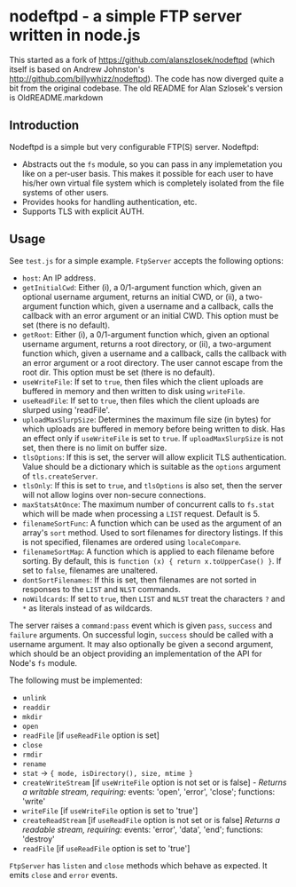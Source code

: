 nodeftpd - a simple FTP server written in node.js
====

This started as a fork of https://github.com/alanszlosek/nodeftpd
(which itself is based on Andrew Johnston's http://github.com/billywhizz/nodeftpd).
The code has now diverged quite a bit from the original codebase.
The old README for Alan Szlosek's version is OldREADME.markdown

Introduction
----

Nodeftpd is a simple but very configurable FTP(S) server. Nodeftpd:

* Abstracts out the `fs` module, so you can pass in any implemetation
  you like on a per-user basis. This makes it possible for each user to have
  his/her own virtual file system which is completely isolated from the file
  systems of other users.
* Provides hooks for handling authentication, etc.
* Supports TLS with explicit AUTH.

Usage
----

See `test.js` for a simple example. `FtpServer` accepts the following options:

* `host`: An IP address.
* `getInitialCwd`: Either (i), a 0/1-argument function which, given an optional username argument,
  returns an initial CWD, or (ii), a two-argument function which, given a
  username and a callback, calls the callback with an error argument or an
  initial CWD. This option must be set (there is no default).
* `getRoot`: Either (i), a 0/1-argument function which, given an optional username argument,
  returns a root directory, or (ii), a two-argument function which, given a
  username and a callback, calls the callback with an error argument or a root
  directory. The user cannot escape from the root dir. This option must be set
  (there is no default).
* `useWriteFile`: If set to `true`, then files which the client uploads are
  buffered in memory and then written to disk using `writeFile`.
* `useReadFile`: If set to `true`, then files which the client uploads are
  slurped using 'readFile'.
* `uploadMaxSlurpSize`: Determines the maximum file size (in bytes) for
  which uploads are buffered in memory before being written to disk. Has an effect
  only if `useWriteFile` is set to `true`. If `uploadMaxSlurpSize` is not set,
  then there is no limit on buffer size.
* `tlsOptions`: If this is set, the server will allow explicit TLS authentication.
  Value should be a dictionary which is suitable as the `options` argument of
  `tls.createServer`.
* `tlsOnly`: If this is set to `true`, and `tlsOptions` is also set, then the
  server will not allow logins over non-secure connections.
* `maxStatsAtOnce`: The maximum number of concurrent calls to `fs.stat` which will be
  made when processing a `LIST` request. Default is 5.
* `filenameSortFunc`: A function which can be used as the argument of an array's
  `sort` method. Used to sort filenames for directory listings. If this is not
  specified, filenames are ordered using `localeCompare`.
* `filenameSortMap`: A function which is applied to each filename before sorting.
  By default, this is `function (x) { return x.toUpperCase() }`. If set to `false`,
  filenames are unaltered.
* `dontSortFilenames`: If this is set, then filenames are not sorted in responses
   to the `LIST` and `NLST` commands.
* `noWildcards`: If set to `true`, then `LIST` and `NLST` treat the characters
  `?` and `*` as literals instead of as wildcards.

The server raises a `command:pass` event which is given `pass`, `success` and
`failure` arguments. On successful login, `success` should be called with a
username argument. It may also optionally be given a second argument, which
should be an object providing an implementation of the API for Node's `fs`
module. 

The following must be implemented:

* `unlink`
* `readdir`
* `mkdir`
* `open`
* `readFile` [if `useReadFile` option is set]
* `close`
* `rmdir`
* `rename`
* `stat` → `{ mode, isDirectory(), size, mtime }`
* `createWriteStream` [if `useWriteFile` option is not set or is false] - 
    _Returns a writable stream, requiring:_ 
    events: 'open', 'error', 'close'; functions: 'write'
* `writeFile` [if `useWriteFile` option is set to 'true']
* `createReadStream` [if `useReadFile` option is not set or is false]
    _Returns a readable stream, requiring:_
    events: 'error', 'data', 'end'; functions: 'destroy'
* `readFile` [if `useReadFile` option is set to 'true']

`FtpServer` has `listen` and `close` methods which behave as expected. It
emits `close` and `error` events.